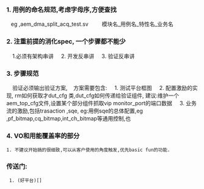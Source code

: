 
### 1. 用例的命名规范,考虑字母序,方便查找
   eg ,aem_dma_split_acq_test.sv
        模块名_用例名_特性名_业务名

### 2. 注重前提的消化spec, 一个步骤都不能少
    1.必须有架构串讲
    2. 开发反串讲
    3. 验证反串讲

### 3. 步骤规范
    验证必须输出验证方案,
   方案需要包含:
    1. 测试平台框图
    2. 配置激励的实现, rm如何获取才dut_cfg 类,dut_cfg如何传递给验证组件, 建议:维护一个aem_top_cfg文件,设置某个部分组件抓取vip monitor_port的端口数据
    3. 业务流的激励,包括trasaction ,sqe,
     eg:用例sqe的总体配置,eg ,pf_bitmap,cq_bitmap,int_ch_bitmap等通用控制,也

### 4. VO和用能覆盖率的部分
    1. 不建议开始搞的很细致,可以从客户使用的角度触发,优先basic fun的功能.


### 传送门:
     1. (好平台)[]
